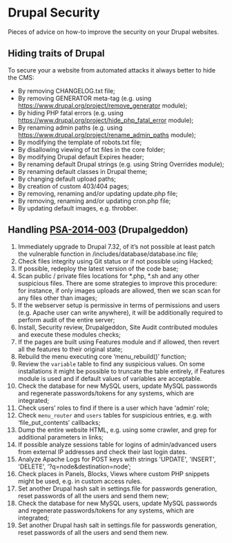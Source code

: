 Drupal Security
===============
Pieces of advice on how-to improve the security on your Drupal websites.

Hiding traits of Drupal
--
To secure your a website from automated attacks it always better to hide the CMS:
- By removing CHANGELOG.txt file;
- By removing GENERATOR meta-tag (e.g. using https://www.drupal.org/project/remove_generator module);
- By hiding PHP fatal errors  (e.g. using https://www.drupal.org/project/hide_php_fatal_error module);
- By renaming admin paths (e.g. using https://www.drupal.org/project/rename_admin_paths module);
- By modifying the template of robots.txt file;
- By disallowing viewing of txt files in the core folder;
- By modifying Drupal default Expires header;
- By renaming default Drupal strings (e.g. using String Overrides module);
- By renaming default classes in Drupal theme;
- By changing default upload paths;
- By creation of custom 403/404 pages;
- By removing, renaming and/or updating update.php file;
- By removing, renaming and/or updating cron.php file;
- By updating default images, e.g. throbber.

Handling [PSA-2014-003](https://www.drupal.org/PSA-2014-003) (Drupalgeddon)
---
 1. Immediately upgrade to Drupal 7.32, of it’s not possible at least patch the vulnerable function in /includes/database/database.inc file;
 2. Check files integrity using Git status or if not possible using Hacked;
 3. If possible, redeploy the latest version of the code base;
 4. Scan public / private files locations for *.php, *.sh and any other suspicious files. There are some strategies to improve this procedure: for instance, if only images uploads are allowed, then we scan scan for any files other than images;
 5. If the webserver setup is permissive in terms of permissions and users (e.g. Apache user can write anywhere), it will be additionally required to perform audit of the entire server;
 6. Install, Security review, Drupalgeddon, Site Audit contributed modules and execute these modules checks;
 7. If the pages are built using Features module and if allowed, then revert all the features to their original state;
 8. Rebuild the menu executing core ‘menu_rebuild()’ function;
 9. Review the `variable` table to find any suspicious values. On some installations it might be possible to truncate the table entirely, if Features module is used and if default values of variables are acceptable.
 10. Check the database for new MySQL users, update MySQL passwords and regenerate passwords/tokens for any systems, which are integrated;
 11. Check users’ roles to find if there is a user which have ‘admin’ role;
 12. Check `menu_router` and `users` tables for suspicious entries, e.g. with ‘file_put_contents’ callbacks;
 13. Dump the entire website HTML, e.g. using some crawler, and grep for additional parameters in links;
 14. If possible analyze sessions table for logins of admin/advanced users from external IP addresses and check their last login dates.
 15. Analyze Apache Logs for POST keys with strings 'UPDATE', 'INSERT', 'DELETE', ‘?q=node&destination=node’;
 16. Check places in Panels, Blocks, Views where custom PHP snippets might be used, e.g. in custom access rules.
 17. Set another Drupal hash salt in settings.file for passwords generation, reset passwords of all the users and send them new;
 18. Check the database for new MySQL users, update MySQL passwords and regenerate passwords/tokens for any systems, which are integrated;
 19. Set another Drupal hash salt in settings.file for passwords generation, reset passwords of all the users and send them new.
